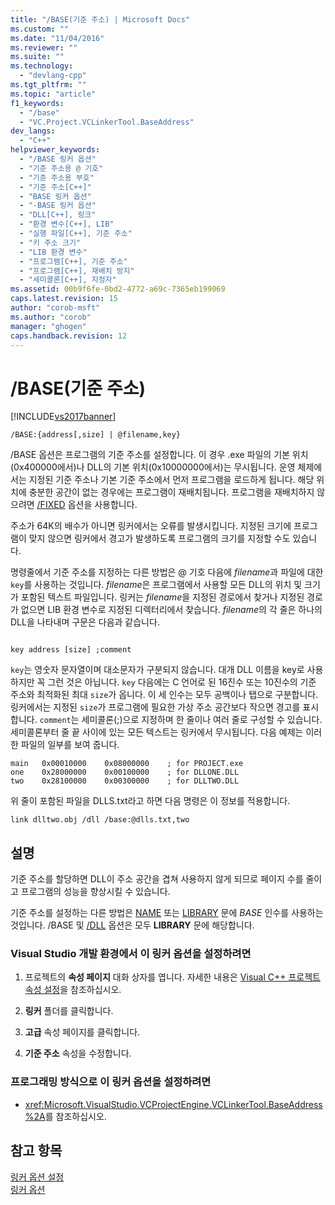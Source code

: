 ```yaml
---
title: "/BASE(기준 주소) | Microsoft Docs"
ms.custom: ""
ms.date: "11/04/2016"
ms.reviewer: ""
ms.suite: ""
ms.technology: 
  - "devlang-cpp"
ms.tgt_pltfrm: ""
ms.topic: "article"
f1_keywords: 
  - "/base"
  - "VC.Project.VCLinkerTool.BaseAddress"
dev_langs: 
  - "C++"
helpviewer_keywords: 
  - "/BASE 링커 옵션"
  - "기준 주소용 @ 기호"
  - "기준 주소용 부호"
  - "기준 주소[C++]"
  - "BASE 링커 옵션"
  - "-BASE 링커 옵션"
  - "DLL[C++], 링크"
  - "환경 변수[C++], LIB"
  - "실행 파일[C++], 기준 주소"
  - "키 주소 크기"
  - "LIB 환경 변수"
  - "프로그램[C++], 기준 주소"
  - "프로그램[C++], 재배치 방지"
  - "세미콜론[C++], 지정자"
ms.assetid: 00b9f6fe-0bd2-4772-a69c-7365eb199069
caps.latest.revision: 15
author: "corob-msft"
ms.author: "corob"
manager: "ghogen"
caps.handback.revision: 12
---
```

# /BASE(기준 주소)
[!INCLUDE[vs2017banner](../../assembler/inline/includes/vs2017banner.md)]

```  
/BASE:{address[,size] | @filename,key}  
```  
  
 \/BASE 옵션은 프로그램의 기준 주소를 설정합니다. 이 경우 .exe 파일의 기본 위치\(0x400000에서\)나 DLL의 기본 위치\(0x10000000에서\)는 무시됩니다.  운영 체제에서는 지정된 기준 주소나 기본 기준 주소에서 먼저 프로그램을 로드하게 됩니다.  해당 위치에 충분한 공간이 없는 경우에는 프로그램이 재배치됩니다.  프로그램을 재배치하지 않으려면 [\/FIXED](../../build/reference/fixed-fixed-base-address.md) 옵션을 사용합니다.  
  
 주소가 64K의 배수가 아니면 링커에서는 오류를 발생시킵니다.  지정된 크기에 프로그램이 맞지 않으면 링커에서 경고가 발생하도록 프로그램의 크기를 지정할 수도 있습니다.  
  
 명령줄에서 기준 주소를 지정하는 다른 방법은 @ 기호 다음에 *filename*과 파일에 대한 `key`를 사용하는 것입니다.  *filename*은 프로그램에서 사용할 모든 DLL의 위치 및 크기가 포함된 텍스트 파일입니다.  링커는 *filename*을 지정된 경로에서 찾거나 지정된 경로가 없으면 LIB 환경 변수로 지정된 디렉터리에서 찾습니다.  *filename*의 각 줄은 하나의 DLL을 나타내며 구문은 다음과 같습니다.  
  
```  
  
key address [size] ;comment  
```  
  
 `key`는 영숫자 문자열이며 대소문자가 구분되지 않습니다.  대개 DLL 이름을 key로 사용하지만 꼭 그런 것은 아닙니다.  `key` 다음에는 C 언어로 된 16진수 또는 10진수의 기준 주소와 최적화된 최대 `size`가 옵니다.  이 세 인수는 모두 공백이나 탭으로 구분합니다.  링커에서는 지정된 `size`가 프로그램에 필요한 가상 주소 공간보다 작으면 경고를 표시합니다.  `comment`는 세미콜론\(;\)으로 지정하며 한 줄이나 여러 줄로 구성할 수 있습니다.  세미콜론부터 줄 끝 사이에 있는 모든 텍스트는 링커에서 무시됩니다.  다음 예제는 이러한 파일의 일부를 보여 줍니다.  
  
```  
main   0x00010000    0x08000000    ; for PROJECT.exe  
one    0x28000000    0x00100000    ; for DLLONE.DLL  
two    0x28100000    0x00300000    ; for DLLTWO.DLL  
```  
  
 위 줄이 포함된 파일을 DLLS.txt라고 하면 다음 명령은 이 정보를 적용합니다.  
  
```  
link dlltwo.obj /dll /base:@dlls.txt,two  
```  
  
## 설명  
 기준 주소를 할당하면 DLL이 주소 공간을 겹쳐 사용하지 않게 되므로 페이지 수를 줄이고 프로그램의 성능을 향상시킬 수 있습니다.  
  
 기준 주소를 설정하는 다른 방법은 [NAME](../../build/reference/name-c-cpp.md) 또는 [LIBRARY](../../build/reference/library.md) 문에 *BASE* 인수를 사용하는 것입니다.  \/BASE 및 [\/DLL](../../build/reference/dll-build-a-dll.md) 옵션은 모두 **LIBRARY** 문에 해당합니다.  
  
### Visual Studio 개발 환경에서 이 링커 옵션을 설정하려면  
  
1.  프로젝트의 **속성 페이지** 대화 상자를 엽니다.  자세한 내용은 [Visual C\+\+ 프로젝트 속성 설정](../../ide/working-with-project-properties.md)을 참조하십시오.  
  
2.  **링커** 폴더를 클릭합니다.  
  
3.  **고급** 속성 페이지를 클릭합니다.  
  
4.  **기준 주소** 속성을 수정합니다.  
  
### 프로그래밍 방식으로 이 링커 옵션을 설정하려면  
  
-   <xref:Microsoft.VisualStudio.VCProjectEngine.VCLinkerTool.BaseAddress%2A>를 참조하십시오.  
  
## 참고 항목  
 [링커 옵션 설정](../../build/reference/setting-linker-options.md)   
 [링커 옵션](../../build/reference/linker-options.md)